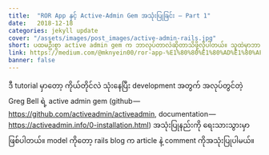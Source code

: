 ```yaml
---
title:  "ROR App နှင့် Active-Admin Gem အသုံးပြုခြင်း — Part 1"
date:   2018-12-18
categories: jekyll update
cover: "/assets/images/post_images/active-admin-rails.jpg"
short: ပထမဦးစွာ active admin gem က ဘာလုပ်တာလဲဆိုတာသိဖို့လိုပါတယ်။ သူထဲမှာဘာတွေပါလဲ။ ဘာတွေလုပ်နိုင်လဲ စတာတွေလဲ သိဖို့လိုပါတယ်။
link: https://medium.com/@mknyein00/ror-app-%E1%80%80%E1%80%AD%E1%80%AF-bootstrap-gem-%E1%80%94%E1%80%BE%E1%80%84%E1%80%BA%E1%80%B7%E1%80%A1%E1%80%9E%E1%80%AF%E1%80%B6%E1%80%B8%E1%80%95%E1%80%BC%E1%80%AF%E1%80%81%E1%80%BC%E1%80%84%E1%80%BA%E1%80%B8-part-1-19df923edb31
banner: false
---
```

ဒီ tutorial မှာတော့ ကိုယ်တိုင်လဲ သုံးနေပြီး development အတွက် အလုပ်တွင်တဲ့ Greg Bell ရဲ့ active admin gem (github — https://github.com/activeadmin/activeadmin, documentation — https://activeadmin.info/0-installation.html) အသုံးပြုနည်းကို ရေးသားသွားမှာ ဖြစ်ပါတယ်။ model ကိုတော့ rails blog က article နဲ့ comment ကိုအသုံးပြုပါမယ်။